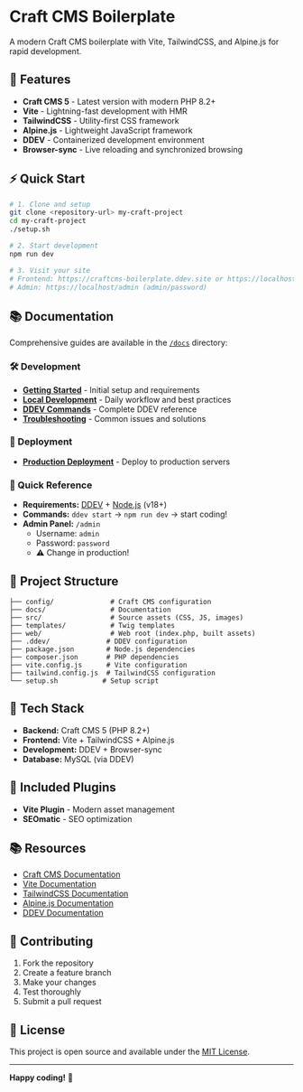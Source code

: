 # Craft CMS Boilerplate

A modern Craft CMS boilerplate with Vite, TailwindCSS, and Alpine.js for rapid development.

## 🚀 Features

- **Craft CMS 5** - Latest version with modern PHP 8.2+
- **Vite** - Lightning-fast development with HMR
- **TailwindCSS** - Utility-first CSS framework
- **Alpine.js** - Lightweight JavaScript framework
- **DDEV** - Containerized development environment
- **Browser-sync** - Live reloading and synchronized browsing

## ⚡ Quick Start

```bash
# 1. Clone and setup
git clone <repository-url> my-craft-project
cd my-craft-project
./setup.sh

# 2. Start development
npm run dev

# 3. Visit your site
# Frontend: https://craftcms-boilerplate.ddev.site or https://localhost
# Admin: https://localhost/admin (admin/password)
```

## 📚 Documentation

Comprehensive guides are available in the [`/docs`](docs/) directory:

### 🛠️ Development
- **[Getting Started](docs/development/getting-started.md)** - Initial setup and requirements
- **[Local Development](docs/development/local-development.md)** - Daily workflow and best practices
- **[DDEV Commands](docs/development/ddev-commands.md)** - Complete DDEV reference
- **[Troubleshooting](docs/development/troubleshooting.md)** - Common issues and solutions

### 🚀 Deployment
- **[Production Deployment](docs/deployment/production.md)** - Deploy to production servers

### 📖 Quick Reference
- **Requirements:** [DDEV](https://ddev.readthedocs.io/en/stable/#installation) + [Node.js](https://nodejs.org/) (v18+)
- **Commands:** `ddev start` → `npm run dev` → start coding!
- **Admin Panel:** `/admin`
  - Username: `admin`
  - Password: `password`
  - ⚠️ Change in production!

## 📁 Project Structure

```
├── config/              # Craft CMS configuration
├── docs/                # Documentation
├── src/                 # Source assets (CSS, JS, images)
├── templates/           # Twig templates
├── web/                 # Web root (index.php, built assets)
├── .ddev/              # DDEV configuration
├── package.json        # Node.js dependencies
├── composer.json       # PHP dependencies
├── vite.config.js      # Vite configuration
├── tailwind.config.js  # TailwindCSS configuration
└── setup.sh           # Setup script
```

## 🎨 Tech Stack

- **Backend:** Craft CMS 5 (PHP 8.2+)
- **Frontend:** Vite + TailwindCSS + Alpine.js
- **Development:** DDEV + Browser-sync
- **Database:** MySQL (via DDEV)

## 🔌 Included Plugins

- **Vite Plugin** - Modern asset management
- **SEOmatic** - SEO optimization

## 📚 Resources

- [Craft CMS Documentation](https://craftcms.com/docs)
- [Vite Documentation](https://vitejs.dev/)
- [TailwindCSS Documentation](https://tailwindcss.com/docs)
- [Alpine.js Documentation](https://alpinejs.dev/)
- [DDEV Documentation](https://ddev.readthedocs.io/)

## 🤝 Contributing

1. Fork the repository
2. Create a feature branch
3. Make your changes
4. Test thoroughly
5. Submit a pull request

## 📄 License

This project is open source and available under the [MIT License](LICENSE).

---

**Happy coding!** 🚀
